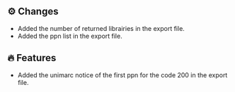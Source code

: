 ## ⚙️ Changes
 - Added the number of returned librairies in the export file.
 - Added the ppn list in the export file.

## 🔥 Features
 - Added the unimarc notice of the first ppn for the code 200 in the export file.